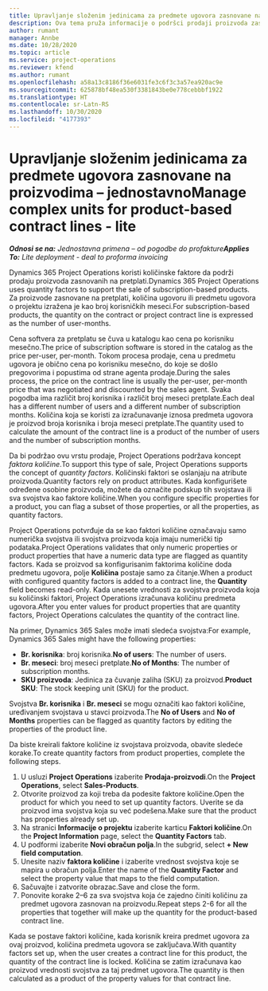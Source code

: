 ```yaml
---
title: Upravljanje složenim jedinicama za predmete ugovora zasnovane na proizvodima – jednostavno
description: Ova tema pruža informacije o podršci prodaji proizvoda zasnovanih na pretplati.
author: rumant
manager: Annbe
ms.date: 10/28/2020
ms.topic: article
ms.service: project-operations
ms.reviewer: kfend
ms.author: rumant
ms.openlocfilehash: a58a13c8186f36e6031fe3c6f3c3a57ea920ac9e
ms.sourcegitcommit: 625878bf48ea530f3381843be0e778cebbbf1922
ms.translationtype: HT
ms.contentlocale: sr-Latn-RS
ms.lasthandoff: 10/30/2020
ms.locfileid: "4177393"
---
```

# <a name="manage-complex-units-for-product-based-contract-lines---lite"></a><span data-ttu-id="b0cd3-103">Upravljanje složenim jedinicama za predmete ugovora zasnovane na proizvodima – jednostavno</span><span class="sxs-lookup"><span data-stu-id="b0cd3-103">Manage complex units for product-based contract lines - lite</span></span>

<span data-ttu-id="b0cd3-104">_**Odnosi se na:** Jednostavna primena – od pogodbe do profakture_</span><span class="sxs-lookup"><span data-stu-id="b0cd3-104">_**Applies To:** Lite deployment - deal to proforma invoicing_</span></span>

<span data-ttu-id="b0cd3-105">Dynamics 365 Project Operations koristi količinske faktore da podrži prodaju proizvoda zasnovanih na pretplati.</span><span class="sxs-lookup"><span data-stu-id="b0cd3-105">Dynamics 365 Project Operations uses quantity factors to support the sale of subscription-based products.</span></span> <span data-ttu-id="b0cd3-106">Za proizvode zasnovane na pretplati, količina ugovoru ili predmetu ugovora o projektu izražena je kao broj korisničkih meseci.</span><span class="sxs-lookup"><span data-stu-id="b0cd3-106">For subscription-based products, the quantity on the contract or project contract line is expressed as the number of user-months.</span></span>

<span data-ttu-id="b0cd3-107">Cena softvera za pretplatu se čuva u katalogu kao cena po korisniku mesečno.</span><span class="sxs-lookup"><span data-stu-id="b0cd3-107">The price of subscription software is stored in the catalog as the price per-user, per-month.</span></span> <span data-ttu-id="b0cd3-108">Tokom procesa prodaje, cena u predmetu ugovora je obično cena po korisniku mesečno, do koje se došlo pregovorima i popustima od strane agenta prodaje.</span><span class="sxs-lookup"><span data-stu-id="b0cd3-108">During the sales process, the price on the contract line is usually the per-user, per-month price that was negotiated and discounted by the sales agent.</span></span> <span data-ttu-id="b0cd3-109">Svaka pogodba ima različit broj korisnika i različit broj meseci pretplate.</span><span class="sxs-lookup"><span data-stu-id="b0cd3-109">Each deal has a different number of users and a different number of subscription months.</span></span> <span data-ttu-id="b0cd3-110">Količina koja se koristi za izračunavanje iznosa predmeta ugovora je proizvod broja korisnika i broja meseci pretplate.</span><span class="sxs-lookup"><span data-stu-id="b0cd3-110">The quantity used to calculate the amount of the contract line is a product of the number of users and the number of subscription months.</span></span>

<span data-ttu-id="b0cd3-111">Da bi podržao ovu vrstu prodaje, Project Operations podržava koncept *faktora količine*.</span><span class="sxs-lookup"><span data-stu-id="b0cd3-111">To support this type of sale, Project Operations supports the concept of *quantity factors*.</span></span> <span data-ttu-id="b0cd3-112">Količinski faktori se oslanjaju na atribute proizvoda.</span><span class="sxs-lookup"><span data-stu-id="b0cd3-112">Quantity factors rely on product attributes.</span></span> <span data-ttu-id="b0cd3-113">Kada konfigurišete određene osobine proizvoda, možete da označite podskup tih svojstava ili sva svojstva kao faktore količine.</span><span class="sxs-lookup"><span data-stu-id="b0cd3-113">When you configure specific properties for a product, you can flag a subset of those properties, or all the properties, as quantity factors.</span></span>

<span data-ttu-id="b0cd3-114">Project Operations potvrđuje da se kao faktori količine označavaju samo numerička svojstva ili svojstva proizvoda koja imaju numerički tip podataka.</span><span class="sxs-lookup"><span data-stu-id="b0cd3-114">Project Operations validates that only numeric properties or product properties that have a numeric data type are flagged as quantity factors.</span></span> <span data-ttu-id="b0cd3-115">Kada se proizvod sa konfigurisanim faktorima količine doda predmetu ugovora, polje **Količina** postaje samo za čitanje.</span><span class="sxs-lookup"><span data-stu-id="b0cd3-115">When a product with configured quantity factors is added to a contract line, the **Quantity** field  becomes read-only.</span></span> <span data-ttu-id="b0cd3-116">Kada unesete vrednosti za svojstva proizvoda koja su količinski faktori, Project Operations izračunava količinu predmeta ugovora.</span><span class="sxs-lookup"><span data-stu-id="b0cd3-116">After you enter values for product properties that are quantity factors, Project Operations calculates the quantity of the contract line.</span></span>

<span data-ttu-id="b0cd3-117">Na primer, Dynamics 365 Sales može imati sledeća svojstva:</span><span class="sxs-lookup"><span data-stu-id="b0cd3-117">For example, Dynamics 365 Sales might have the following properties:</span></span>

- <span data-ttu-id="b0cd3-118">**Br. korisnika**: broj korisnika.</span><span class="sxs-lookup"><span data-stu-id="b0cd3-118">**No of users**: The number of users.</span></span>
- <span data-ttu-id="b0cd3-119">**Br. meseci**: broj meseci pretplate.</span><span class="sxs-lookup"><span data-stu-id="b0cd3-119">**No of Months**: The number of subscription months.</span></span>
- <span data-ttu-id="b0cd3-120">**SKU proizvoda**: Jedinica za čuvanje zaliha (SKU) za proizvod.</span><span class="sxs-lookup"><span data-stu-id="b0cd3-120">**Product SKU**: The stock keeping unit (SKU) for the product.</span></span>

<span data-ttu-id="b0cd3-121">Svojstva **Br. korisnika** i **Br. meseci** se mogu označiti kao faktori količine, uređivanjem svojstava u stavci proizvoda.</span><span class="sxs-lookup"><span data-stu-id="b0cd3-121">The **No of Users** and **No of Months** properties can be flagged as quantity factors by editing the properties of the product line.</span></span>

<span data-ttu-id="b0cd3-122">Da biste kreirali faktore količine iz svojstava proizvoda, obavite sledeće korake.</span><span class="sxs-lookup"><span data-stu-id="b0cd3-122">To create quantity factors from product properties, complete the following steps.</span></span>

1. <span data-ttu-id="b0cd3-123">U usluzi **Project Operations** izaberite **Prodaja-proizvodi**.</span><span class="sxs-lookup"><span data-stu-id="b0cd3-123">On the **Project Operations**, select **Sales-Products**.</span></span>
2. <span data-ttu-id="b0cd3-124">Otvorite proizvod za koji treba da podesite faktore količine.</span><span class="sxs-lookup"><span data-stu-id="b0cd3-124">Open the product for which you need to set up quantity factors.</span></span> <span data-ttu-id="b0cd3-125">Uverite se da proizvod ima svojstva koja su već podešena.</span><span class="sxs-lookup"><span data-stu-id="b0cd3-125">Make sure that the product has properties already set up.</span></span>
3. <span data-ttu-id="b0cd3-126">Na stranici **Informacije o projektu** izaberite karticu **Faktori količine**.</span><span class="sxs-lookup"><span data-stu-id="b0cd3-126">On the **Project Information** page, select the **Quantity Factors** tab.</span></span>
4. <span data-ttu-id="b0cd3-127">U podformi izaberite **Novi obračun polja**.</span><span class="sxs-lookup"><span data-stu-id="b0cd3-127">In the subgrid, select **+ New field computation**.</span></span>
5. <span data-ttu-id="b0cd3-128">Unesite naziv **faktora količine** i izaberite vrednost svojstva koje se mapira u obračun polja.</span><span class="sxs-lookup"><span data-stu-id="b0cd3-128">Enter the name of the **Quantity Factor** and select the property value that maps to the field computation.</span></span>
6. <span data-ttu-id="b0cd3-129">Sačuvajte i zatvorite obrazac.</span><span class="sxs-lookup"><span data-stu-id="b0cd3-129">Save and close the form.</span></span>
7. <span data-ttu-id="b0cd3-130">Ponovite korake 2–6 za sva svojstva koja će zajedno činiti količinu za predmet ugovora zasnovan na proizvodu.</span><span class="sxs-lookup"><span data-stu-id="b0cd3-130">Repeat steps 2-6 for all the properties that together will make up the quantity for the product-based contract line.</span></span>

<span data-ttu-id="b0cd3-131">Kada se postave faktori količine, kada korisnik kreira predmet ugovora za ovaj proizvod, količina predmeta ugovora se zaključava.</span><span class="sxs-lookup"><span data-stu-id="b0cd3-131">With quantity factors set up, when the user creates a contract line for this product, the quantity of the contract line is locked.</span></span> <span data-ttu-id="b0cd3-132">Količina se zatim izračunava kao proizvod vrednosti svojstva za taj predmet ugovora.</span><span class="sxs-lookup"><span data-stu-id="b0cd3-132">The quantity is then calculated as a product of the property values for that contract line.</span></span>
